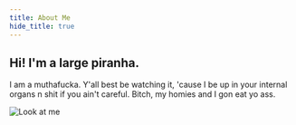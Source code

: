 ```yaml
---
title: About Me
hide_title: true
---
```

## Hi! I'm a large piranha.

I am a muthafucka. Y'all best be watching it, 'cause I be up in your internal organs n shit if you
ain't careful. Bitch, my homies and I gon eat yo ass.

![Look at me](http://4.bp.blogspot.com/--JrndM2jPvQ/T38nph8UAyI/AAAAAAAAHl0/u-c6NGFFZ8Y/ "Look")
